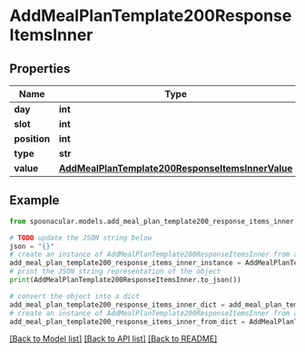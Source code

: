 # AddMealPlanTemplate200ResponseItemsInner


## Properties

Name | Type | Description | Notes
------------ | ------------- | ------------- | -------------
**day** | **int** |  | 
**slot** | **int** |  | 
**position** | **int** |  | 
**type** | **str** |  | 
**value** | [**AddMealPlanTemplate200ResponseItemsInnerValue**](AddMealPlanTemplate200ResponseItemsInnerValue.md) |  | [optional] 

## Example

```python
from spoonacular.models.add_meal_plan_template200_response_items_inner import AddMealPlanTemplate200ResponseItemsInner

# TODO update the JSON string below
json = "{}"
# create an instance of AddMealPlanTemplate200ResponseItemsInner from a JSON string
add_meal_plan_template200_response_items_inner_instance = AddMealPlanTemplate200ResponseItemsInner.from_json(json)
# print the JSON string representation of the object
print(AddMealPlanTemplate200ResponseItemsInner.to_json())

# convert the object into a dict
add_meal_plan_template200_response_items_inner_dict = add_meal_plan_template200_response_items_inner_instance.to_dict()
# create an instance of AddMealPlanTemplate200ResponseItemsInner from a dict
add_meal_plan_template200_response_items_inner_from_dict = AddMealPlanTemplate200ResponseItemsInner.from_dict(add_meal_plan_template200_response_items_inner_dict)
```
[[Back to Model list]](../README.md#documentation-for-models) [[Back to API list]](../README.md#documentation-for-api-endpoints) [[Back to README]](../README.md)


